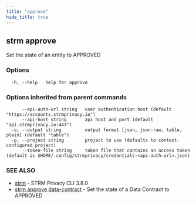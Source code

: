 ```yaml
---
title: "approve"
hide_title: true
---
```

## strm approve

Set the state of an entity to APPROVED

### Options

```
  -h, --help   help for approve
```

### Options inherited from parent commands

```
      --api-auth-url string   user authentication host (default "https://accounts.strmprivacy.io")
      --api-host string       api host and port (default "api.strmprivacy.io:443")
  -o, --output string         output format [json, json-raw, table, plain] (default "table")
  -p, --project string        project to use (defaults to context-configured project)
      --token-file string     token file that contains an access token (default is $HOME/.config/strmprivacy/credentials-<api-auth-url>.json)
```

### SEE ALSO

* [strm](docs/04-reference/01-cli-reference/strm/index.md)	 - STRM Privacy CLI 3.8.0
* [strm approve data-contract](docs/04-reference/01-cli-reference/strm/approve/data-contract.md)	 - Set the state of a Data Contract to APPROVED

